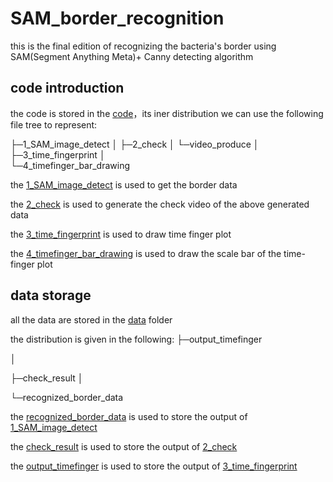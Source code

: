 # SAM_border_recognition
 this is the final edition of recognizing the bacteria's border using SAM(Segment Anything Meta)+ Canny detecting algorithm

## code introduction

the code is stored in the [code](./code)，its iner distribution we can use the following file tree to represent:

├─1_SAM_image_detect
│
├─2_check
│  └─video_produce
│      
├─3_time_fingerprint
│  
└─4_timefinger_bar_drawing

the [1_SAM_image_detect](./code/1_SAM_image_detect) is used to get the border data

the [2_check](./code/2_check) is used to generate the check video of the above generated data

the [3_time_fingerprint](./code/3_time_fingerprint) is used to draw time finger plot

the [4_timefinger_bar_drawing](./code/4_timefinger_bar_drawing) is used to draw the scale bar of the time-finger plot

## data storage

all the data are stored in the [data](./data) folder

the distribution is given in the following:
├─output_timefinger

│  

├─check_result
│  

└─recognized_border_data

the [recognized_border_data](./data/recognized_border_data) is used to store the output of [1_SAM_image_detect](./code/1_SAM_image_detect) 

the [check_result](./data/check_result) is used to store the output of [2_check](./code/2_check)

the [output_timefinger](./data/output_timefinger) is used to store the output of  [3_time_fingerprint](./code/3_time_fingerprint)
